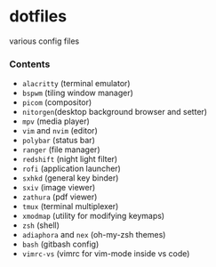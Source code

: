 # dotfiles
various config files

### Contents
- `alacritty` (terminal emulator)
- `bspwm` (tiling window manager)
- `picom` (compositor)
- `nitorgen`(desktop background browser and setter)
- `mpv` (media player)
- `vim` and `nvim` (editor)
- `polybar` (status bar)
- `ranger` (file manager)
- `redshift` (night light filter)
- `rofi` (application launcher)
- `sxhkd` (general key binder)
- `sxiv` (image viewer)
- `zathura` (pdf viewer)
- `tmux` (terminal multiplexer)
- `xmodmap` (utility for modifying keymaps)
- `zsh` (shell)
- `adiaphora` and `nex` (oh-my-zsh themes) 
- `bash` (gitbash config)
- `vimrc-vs` (vimrc for vim-mode inside vs code)
